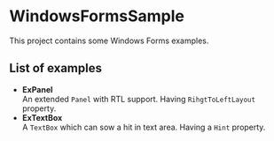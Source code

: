 # WindowsFormsSample
This project contains some Windows Forms examples.

## List of examples

- **ExPanel**  
  An extended `Panel` with RTL support. Having `RihgtToLeftLayout` property.
- **ExTextBox**  
  A `TextBox` which can sow a hit in text area. Having a `Hint` property.
